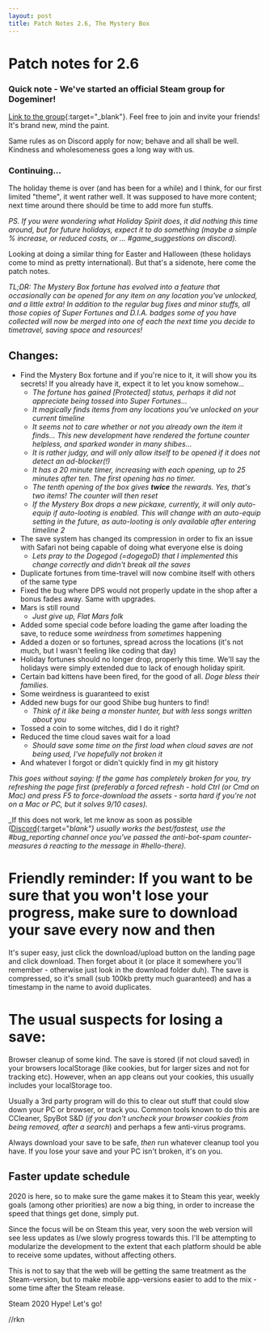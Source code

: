 ```yaml
---
layout: post
title: Patch Notes 2.6, The Mystery Box
---
```



# Patch notes for 2.6

### Quick note - We've started an official Steam group for Dogeminer!

[Link to the group](https://steamcommunity.com/groups/dogeminergame){:target="_blank"}. Feel free to join and invite your friends! It's brand new, mind the paint.

Same rules as on Discord apply for now; behave and all shall be well. Kindness and wholesomeness goes a long way with us.

### Continuing...

The holiday theme is over (and has been for a while) and I think, for our first limited "theme", it went rather well. It was supposed to have more content; next time around there should be time to add more fun stuffs.

_PS. If you were wondering what Holiday Spirit does, it did nothing this time around, but for future holidays, expect it to do something (maybe a simple % increase, or reduced costs, or ... #game_suggestions on discord)._

Looking at doing a similar thing for Easter and Halloween (these holidays come to mind as pretty international). But that's a sidenote, here come the patch notes.

*TL;DR: The Mystery Box fortune has evolved into a feature that occasionally can be opened for any item on any location you've unlocked, and a little extra! In addition to the regular bug fixes and minor stuffs, all those copies of Super Fortunes and D.I.A. badges some of you have collected will now be merged into one of each the next time you decide to timetravel, saving space and resources!*


## Changes:

+ Find the Mystery Box fortune and if you're nice to it, it will show you its secrets! If you already have it, expect it to let you know somehow...
    - _The fortune has gained [Protected] status, perhaps it did not appreciate being tossed into Super Fortunes..._
    - _It magically finds items from any locations you've unlocked on your current timeline_
    - _It seems not to care whether or not you already own the item it finds... This new development have rendered the fortune counter helpless, and sparked wonder in many shibes..._
    - _It is rather judgy, and will only allow itself to be opened if it does not detect an ad-blocker(!)_
    - _It has a 20 minute timer, increasing with each opening, up to 25 minutes after ten. The first opening has no timer._
    - _The tenth opening of the box gives **twice** the rewards. Yes, that's two items! The counter will then reset_
    - _If the Mystery Box drops a new pickaxe, currently, it will only auto-equip if auto-looting is enabled. This will change with an auto-equip setting in the future, as auto-looting is only available after entering timeline 2_
+ The save system has changed its compression in order to fix an issue with Safari not being capable of doing what everyone else is doing
    - _Lets pray to the Dogegod (=dogegoD) that I implemented this change correctly and didn't break all the saves_
+ Duplicate fortunes from time-travel will now combine itself with others of the same type
+ Fixed the bug where DPS would not properly update in the shop after a bonus fades away. Same with upgrades.
+ Mars is still round
    - _Just give up, Flat Mars folk_
+ Added some special code before loading the game after loading the save, to reduce some _weirdness_ from _sometimes_ happening
+ Added a dozen or so fortunes, spread across the locations (it's not much, but I wasn't feeling like coding that day)
+ Holiday fortunes should no longer drop, properly this time. We'll say the holidays were simply extended due to lack of enough holiday spirit.
+ Certain bad kittens have been fired, for the good of all. _Doge bless their families._
+ Some weirdness is guaranteed to exist
+ Added new bugs for our good Shibe bug hunters to find!
    - _Think of it like being a monster hunter, but with less songs written about you_
+ Tossed a coin to some witches, did I do it right?
+ Reduced the time cloud saves wait for a load
    - _Should save some time on the first load when cloud saves are not being used, I've hopefully not broken it_
+ And whatever I forgot or didn't quickly find in my git history


_This goes without saying: If the game has completely broken for you, try refreshing the page first (preferably a forced refresh - hold Ctrl (or Cmd on Mac) and press F5 to force-download the assets - sorta hard if you're not on a Mac or PC, but it solves 9/10 cases)._

_If this does not work, let me know as soon as possible ([Discord](https://discord.gg/PBg9yb4){:target="_blank"} usually works the best/fastest, use the #bug_reporting channel once you've passed the anti-bot-spam counter-measures á reacting to the message in #hello-there)._

# Friendly reminder: If you want to be sure that you won't lose your progress, **make sure to download your save every now and then**

It's super easy, just click the download/upload button on the landing page and click download. Then forget about it (or place it somewhere you'll remember - otherwise just look in the download folder duh). The save is compressed, so it's small (sub 100kb pretty much guaranteed) and has a timestamp in the name to avoid duplicates.

# The usual suspects for losing a save:

Browser cleanup of some kind. The save is stored (if not cloud saved) in your browsers localStorage (like cookies, but for larger sizes and not for tracking etc). However, when an app cleans out your cookies, this usually includes your localStorage too.

Usually a 3rd party program will do this to clear out stuff that could slow down your PC or browser, or track you. Common tools known to do this are CCleaner, SpyBot S&D (_if you don't uncheck your browser cookies from being removed, after a search_) and perhaps a few anti-virus programs.

Always download your save to be safe, _then_ run whatever cleanup tool you have. If you lose your save and your PC isn't broken, it's on you.


## Faster update schedule

2020 is here, so to make sure the game makes it to Steam this year, weekly goals (among other priorities) are now a big thing, in order to increase the speed that things get done, simply put.

Since the focus will be on Steam this year, very soon the web version will see less updates as I/we slowly progress towards this. I'll be attempting to modularize the development to the extent that each platform should be able to receive some updates, without affecting others.

This is not to say that the web will be getting the same treatment as the Steam-version, but to make mobile app-versions easier to add to the mix - some time after the Steam release.

Steam 2020 Hype! Let's go!


//rkn
